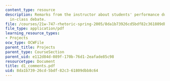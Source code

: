 ```yaml
---
content_type: resource
description: Remarks from the instructor about students' performance during the first
  in-class debate.
file: /courses/21w-747-rhetoric-spring-2005/8da1b73926cd5bdf82c361809dbb8c64_d1_comments.pdf
file_type: application/pdf
learning_resource_types:
- Projects
ocw_type: OCWFile
parent_title: Projects
parent_type: CourseSection
parent_uid: e112d84d-089f-170b-76d1-2eafade85c98
resourcetype: Document
title: d1_comments.pdf
uid: 8da1b739-26cd-5bdf-82c3-61809dbb8c64
---
```

